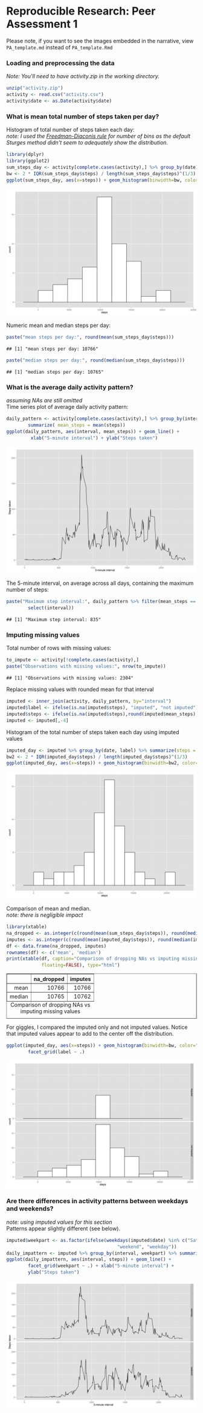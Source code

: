 # Reproducible Research: Peer Assessment 1

Please note, if you want to see the images embedded in the narrative, view `PA_template.md` instead of
`PA_template.Rmd`
### Loading and preprocessing the data
*Note: You'll need to have activity.zip in the working directory.*


```r
unzip("activity.zip")
activity <- read.csv("activity.csv")
activity$date <- as.Date(activity$date)
```



### What is mean total number of steps taken per day?

Histogram of total number of steps taken each day:  
*note: I used the 
[Freedman-Diaconis rule](http://stats.stackexchange.com/questions/798/calculating-optimal-number-of-bins-in-a-histogram-for-n-where-n-ranges-from-30) for number of bins as the default Sturges method didn't seem
to adequately show the distribution.*

```r
library(dplyr)
library(ggplot2)
sum_steps_day <- activity[complete.cases(activity),] %>% group_by(date) %>% summarize( steps = sum(steps))
bw <- 2 * IQR(sum_steps_day$steps) / length(sum_steps_day$steps)^(1/3)
ggplot(sum_steps_day, aes(x=steps)) + geom_histogram(binwidth=bw, color="black", fill="white")
```

![](figure/unnamed-chunk-2-1.png) 

Numeric mean and median steps per day:

```r
paste("mean steps per day:", round(mean(sum_steps_day$steps)))
```

```
## [1] "mean steps per day: 10766"
```

```r
paste("median steps per day:", round(median(sum_steps_day$steps)))
```

```
## [1] "median steps per day: 10765"
```


### What is the average daily activity pattern?
*assuming NAs are still omitted*  
Time series plot of average daily activity pattern:

```r
daily_pattern <- activity[complete.cases(activity),] %>% group_by(interval) %>% 
        summarize( mean_steps = mean(steps))
ggplot(daily_pattern, aes(interval, mean_steps)) + geom_line() +
         xlab("5-minute interval") + ylab("Steps taken")
```

![](figure/unnamed-chunk-4-1.png) 

The 5-minute interval, on average across all days, containing the maximum number of steps:

```r
paste("Maximum step interval:", daily_pattern %>% filter(mean_steps == max(mean_steps)) %>%
        select(interval))
```

```
## [1] "Maximum step interval: 835"
```


### Imputing missing values

Total number of rows with missing values:

```r
to_impute <- activity[!complete.cases(activity),]
paste("Observations with missing values:", nrow(to_impute))
```

```
## [1] "Observations with missing values: 2304"
```

Replace missing values with rounded mean for that interval

```r
imputed <- inner_join(activity, daily_pattern, by="interval")
imputed$label <- ifelse(is.na(imputed$steps), "imputed", "not imputed")
imputed$steps <- ifelse(is.na(imputed$steps),round(imputed$mean_steps), imputed$steps)
imputed <- imputed[,-4]
```

Histogram of the total number of steps taken each day using imputed values

```r
imputed_day <- imputed %>% group_by(date, label) %>% summarize(steps = sum(steps))
bw2 <- 2 * IQR(imputed_day$steps) / length(imputed_day$steps)^(1/3)
ggplot(imputed_day, aes(x=steps)) + geom_histogram(binwidth=bw2, color="black", fill="white")
```

![](figure/unnamed-chunk-8-1.png) 


Comparison of mean and median.  
*note: there is negligible impact*

```r
library(xtable)
na_dropped <- as.integer(c(round(mean(sum_steps_day$steps)), round(median(sum_steps_day$steps))))
imputes <- as.integer(c(round(mean(imputed_day$steps)), round(median(imputed_day$steps))))
df <- data.frame(na_dropped, imputes)
rownames(df) <- c('mean', 'median')
print(xtable(df, caption="Comparison of dropping NAs vs imputing missing values",
             floating=FALSE), type="html")
```

<!-- html table generated in R 3.1.2 by xtable 1.7-4 package -->
<!-- Wed Jun 10 16:24:46 2015 -->
<table border=1>
<caption align="bottom"> Comparison of dropping NAs vs imputing missing values </caption>
<tr> <th>  </th> <th> na_dropped </th> <th> imputes </th>  </tr>
  <tr> <td align="right"> mean </td> <td align="right"> 10766 </td> <td align="right"> 10766 </td> </tr>
  <tr> <td align="right"> median </td> <td align="right"> 10765 </td> <td align="right"> 10762 </td> </tr>
   </table>


For giggles, I compared the imputed only and not imputed values.  Notice that imputed values appear to add to the center off the distribution.

```r
ggplot(imputed_day, aes(x=steps)) + geom_histogram(binwidth=bw, color="black", fill="white") +
        facet_grid(label ~ .)
```

![](figure/unnamed-chunk-9-1.png) 


### Are there differences in activity patterns between weekdays and weekends?
*note: using imputed values for this section*  
Patterns appear slightly different (see below).

```r
imputed$weekpart <- as.factor(ifelse(weekdays(imputed$date) %in% c("Saturday", "Sunday"), 
                                         "weekend", "weekday"))
daily_impattern <- imputed %>% group_by(interval, weekpart) %>% summarize( steps = mean(steps))
ggplot(daily_impattern, aes(interval, steps)) + geom_line() +
        facet_grid(weekpart ~ .) + xlab("5-minute interval") +
        ylab("Steps taken")
```

![](figure/unnamed-chunk-10-1.png) 


